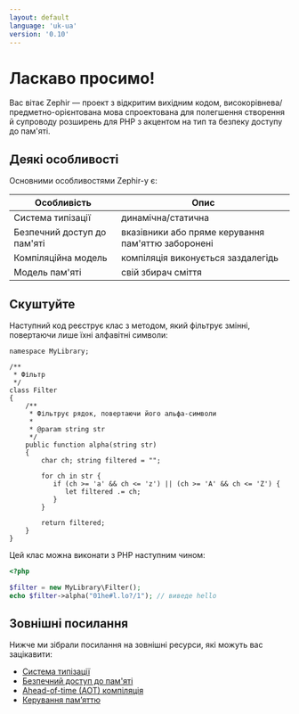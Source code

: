```yaml
---
layout: default
language: 'uk-ua'
version: '0.10'
---
```


# Ласкаво просимо!
Вас вітає Zephir — проект з відкритим вихідним кодом, високорівнева/предметно-орієнтована мова спроектована для полегшення створення й супроводу розширень для PHP з акцентом на тип та безпеку доступу до пам'яті.

<a name='some-features'></a>

## Деякі особливості
Основними особливостями Zephir-у є:

| Особливість                 | Опис                                               |
| --------------------------- | -------------------------------------------------- |
| Система типізації           | динамічна/статична                                 |
| Безпечний доступ до пам'яті | вказівники або пряме керування пам'яттю заборонені |
| Компіляційна модель         | компіляція виконується заздалегідь                 |
| Модель пам'яті              | свій збирач сміття                                 |

<a name='a-small-taste'></a>

## Скуштуйте
Наступний код реєструє клас з методом, який фільтрує змінні, повертаючи лише їхні алфавітні символи:

```zephir
namespace MyLibrary;

/**
 * Фільтр
 */
class Filter
{
    /**
     * Фільтрує рядок, повертаючи його альфа-символи
     *
     * @param string str
     */
    public function alpha(string str)
    {
        char ch; string filtered = "";

        for ch in str {
           if (ch >= 'a' && ch <= 'z') || (ch >= 'A' && ch <= 'Z') {
              let filtered .= ch;
           }
        }

        return filtered;
    }
}
```

Цей клас можна виконати з PHP наступним чином:

```php
<?php

$filter = new MyLibrary\Filter();
echo $filter->alpha("01he#l.lo?/1"); // виведе hello
```

<a name='external-links'></a>

## Зовнішні посилання
Нижче ми зібрали посилання на зовнішні ресурси, які можуть вас зацікавити:

- [Система типізації](https://en.wikipedia.org/wiki/Type_system)
- [Безпечний доступ до пам'яті](https://en.wikipedia.org/wiki/Memory_safety)
- [Ahead-of-time (AOT) компіляція](https://en.wikipedia.org/wiki/Ahead-of-time_compilation)
- [Керування пам’яттю](https://en.wikipedia.org/wiki/Memory_management)

